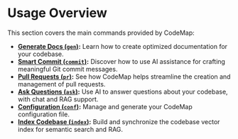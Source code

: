# Usage Overview

This section covers the main commands provided by CodeMap:

- **[Generate Docs (`gen`)](generate.md):** Learn how to create optimized documentation for your codebase.
- **[Smart Commit (`commit`)](commit.md):** Discover how to use AI assistance for crafting meaningful Git commit messages.
- **[Pull Requests (`pr`)](pr.md):** See how CodeMap helps streamline the creation and management of pull requests.
- **[Ask Questions (`ask`)](ask.md):** Use AI to answer questions about your codebase, with chat and RAG support.
- **[Configuration (`conf`)](configuration.md):** Manage and generate your CodeMap configuration file.
- **[Index Codebase (`index`)](index_cmd.md):** Build and synchronize the codebase vector index for semantic search and RAG. 